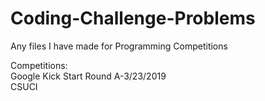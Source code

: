 # Coding-Challenge-Problems
Any files I have made for Programming Competitions

Competitions:</br>
Google Kick Start Round A-3/23/2019</br>
CSUCI 

